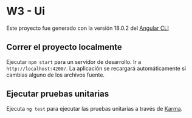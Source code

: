 # W3 - Ui

Este proyecto fue generado con la versión 18.0.2 del [Angular CLI](https://github.com/angular/angular-cli)

## Correr el proyecto localmente

Ejecutar `npm start` para un servidor de desarrollo. Ir a `http://localhost:4200/`. La aplicación se recargará automáticamente si cambias alguno de los archivos fuente.

## Ejecutar pruebas unitarias

Ejecuta `ng test` para ejecutar las pruebas unitarias a través de [Karma](https://karma-runner.github.io).
